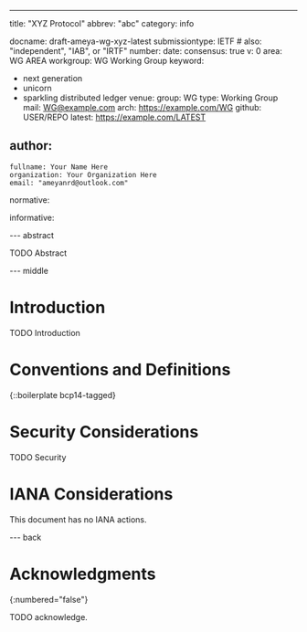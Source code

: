 ---
title: "XYZ Protocol"
abbrev: "abc"
category: info

docname: draft-ameya-wg-xyz-latest
submissiontype: IETF  # also: "independent", "IAB", or "IRTF"
number:
date:
consensus: true
v: 0
area: WG AREA
workgroup: WG Working Group
keyword:
 - next generation
 - unicorn
 - sparkling distributed ledger
venue:
  group: WG
  type: Working Group
  mail: WG@example.com
  arch: https://example.com/WG
  github: USER/REPO
  latest: https://example.com/LATEST

author:
 -
    fullname: Your Name Here
    organization: Your Organization Here
    email: "ameyanrd@outlook.com"

normative:

informative:


--- abstract

TODO Abstract


--- middle

# Introduction

TODO Introduction


# Conventions and Definitions

{::boilerplate bcp14-tagged}


# Security Considerations

TODO Security


# IANA Considerations

This document has no IANA actions.


--- back

# Acknowledgments
{:numbered="false"}

TODO acknowledge.
